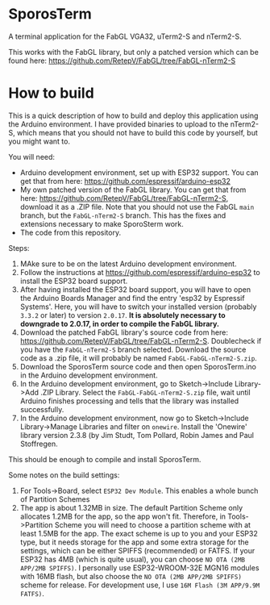 # SporosTerm
A terminal application for the FabGL VGA32, uTerm2-S and nTerm2-S.

This works with the FabGL library, but only a patched version which can be found here: https://github.com/RetepV/FabGL/tree/FabGL-nTerm2-S

# How to build

This is a quick description of how to build and deploy this application using the Arduino environment. I have provided binaries to upload to the nTerm2-S, which means that you should not have to build this code by yourself, but you might want to.

You will need:

* Arduino development environment, set up with ESP32 support. You can get that from here: https://github.com/espressif/arduino-esp32
* My own patched version of the FabGL library. You can get that from here: https://github.com/RetepV/FabGL/tree/FabGL-nTerm2-S, download it as a .ZIP file.
Note that you should not use the FabGL `main` branch, but the `FabGL-nTerm2-S` branch. This has the fixes and extensions necessary to make SporoSterm work.
* The code from this repository.

Steps:

1. MAke sure to be on the latest Arduino development environment.
2. Follow the instructions at https://github.com/espressif/arduino-esp32 to install the ESP32 board support.
3. After having installed the ESP32 board support, you will have to open the Arduino Boards Manager and find the entry 'esp32 by Espressif Systems'. Here, you will have to switch your installed version (probably `3.3.2` or later) to version `2.0.17`.
__It is absolutely necessary to downgrade to 2.0.17, in order to compile the FabGL library.__
4. Download the patched FabGL library's source code from here: https://github.com/RetepV/FabGL/tree/FabGL-nTerm2-S. Doublecheck if you have the `FabGL-nTerm2-S` branch selected. Download the source code as a .zip file, it will probably be named `FabGL-FabGL-nTerm2-S.zip`.
5. Download the SporosTerm source code and then open SporosTerm.ino in the Arduino development environment.
6. In the Arduino development environment, go to Sketch->Include Library->Add .ZIP Library. Select the `FabGL-FabGL-nTerm2-S.zip` file, wait until Arduino finishes processing and tells that the library was installed successfully.
7. In the Arduino development environment, now go to Sketch->Include Library->Manage Libraries and filter on `onewire`.  Install the 'Onewire' library version 2.3.8 (by Jim Studt, Tom Pollard, Robin James and Paul Stoffregen.

This should be enough to compile and install SporosTerm.

Some notes on the build settings:

1. For Tools->Board, select `ESP32 Dev Module`. This enables a whole bunch of Partition Schemes 
2. The app is about 1.32MB in size. The default Partition Scheme only allocates 1.2MB for the app, so the app won't fit. Therefore, in Tools->Partition Scheme you will need to choose a partition scheme with at least 1.5MB for the app. The exact scheme is up to you and your ESP32 type, but it needs storage for the app and some extra storage for the settings, which can be either SPIFFS (recommended) or FATFS.
If your ESP32 has 4MB (which is quite usual), you can choose `NO OTA (2MB APP/2MB SPIFFS)`.
I personally use ESP32-WROOM-32E MGN16 modules with 16MB flash, but also choose the `NO OTA (2MB APP/2MB SPIFFS)` scheme for release. For development use, I use `16M Flash (3M APP/9.9M FATFS)`.
